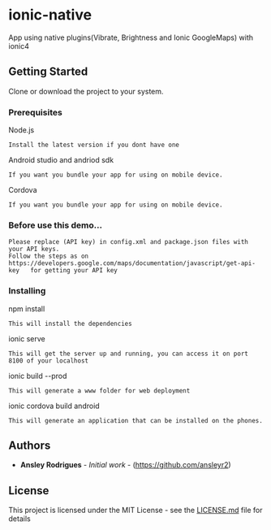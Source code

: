 # ionic-native
App using native plugins(Vibrate, Brightness and Ionic GoogleMaps) with ionic4

## Getting Started

Clone or download the project to your system.

### Prerequisites

Node.js 

```
Install the latest version if you dont have one
```

Android studio and andriod sdk
```
If you want you bundle your app for using on mobile device.
```

Cordova
```
If you want you bundle your app for using on mobile device.
```

### Before use this demo...
````
Please replace (API key) in config.xml and package.json files with your API keys.
Follow the steps as on https://developers.google.com/maps/documentation/javascript/get-api-key   for getting your API key
````

### Installing

npm install

```
This will install the dependencies
```

ionic serve
```
This will get the server up and running, you can access it on port 8100 of your localhost
```

ionic build --prod
```
This will generate a www folder for web deployment
```

ionic cordova build android
```
This will generate an application that can be installed on the phones.
```


## Authors

* **Ansley Rodrigues** - *Initial work* - (https://github.com/ansleyr2)

## License

This project is licensed under the MIT License - see the [LICENSE.md](LICENSE.md) file for details
